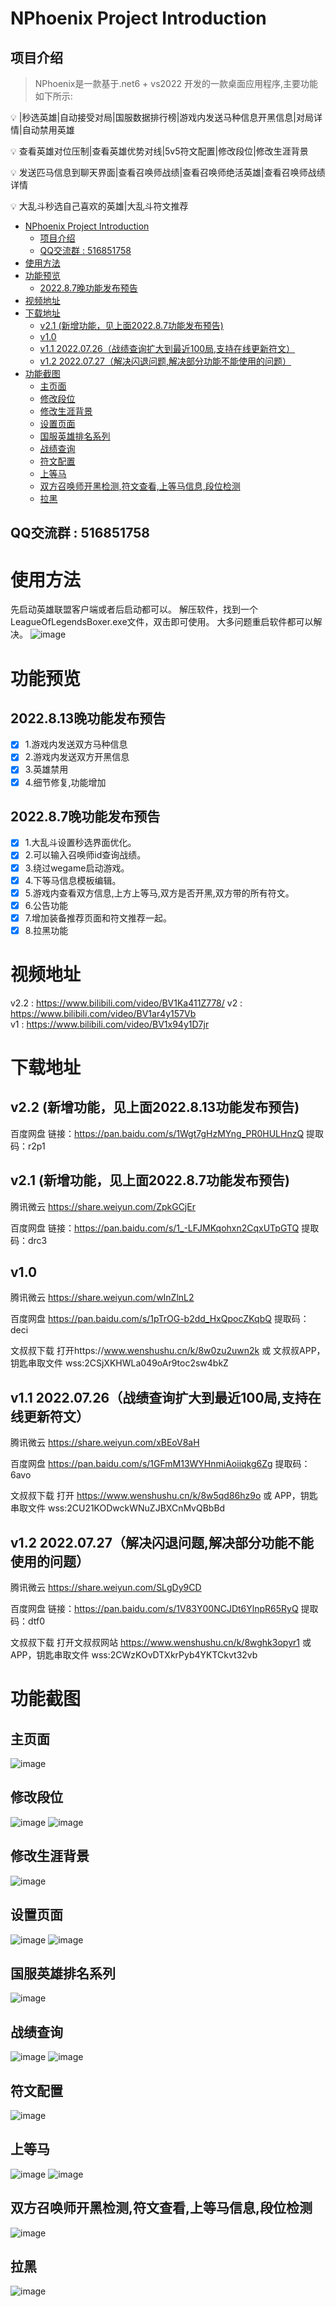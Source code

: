 # NPhoenix Project Introduction
## 项目介绍
> NPhoenix是一款基于.net6 + vs2022 开发的一款桌面应用程序,主要功能如下所示:

💡 	|秒选英雄|自动接受对局|国服数据排行榜|游戏内发送马种信息开黑信息|对局详情|自动禁用英雄

💡	查看英雄对位压制|查看英雄优势对线|5v5符文配置|修改段位|修改生涯背景

💡	发送匹马信息到聊天界面|查看召唤师战绩|查看召唤师绝活英雄|查看召唤师战绩详情

💡  大乱斗秒选自己喜欢的英雄|大乱斗符文推荐

- [NPhoenix Project Introduction](#nphoenix-project-introduction)
  - [项目介绍](#项目介绍)
  - [QQ交流群 : 516851758](#qq交流群--516851758)
- [使用方法](#使用方法)
- [功能预览](#功能预览)
  - [2022.8.7晚功能发布预告](#202287晚功能发布预告)
- [视频地址](#视频地址)
- [下载地址](#下载地址)
  - [v2.1 (新增功能，见上面2022.8.7功能发布预告)](#v21-新增功能见上面202287功能发布预告)
  - [v1.0](#v10)
  - [v1.1 2022.07.26（战绩查询扩大到最近100局,支持在线更新符文）](#v11-20220726战绩查询扩大到最近100局支持在线更新符文)
  - [v1.2 2022.07.27（解决闪退问题,解决部分功能不能使用的问题）](#v12-20220727解决闪退问题解决部分功能不能使用的问题)
- [功能截图](#功能截图)
  - [主页面](#主页面)
  - [修改段位](#修改段位)
  - [修改生涯背景](#修改生涯背景)
  - [设置页面](#设置页面)
  - [国服英雄排名系列](#国服英雄排名系列)
  - [战绩查询](#战绩查询)
  - [符文配置](#符文配置)
  - [上等马](#上等马)
  - [双方召唤师开黑检测,符文查看,上等马信息,段位检测](#双方召唤师开黑检测符文查看上等马信息段位检测)
  - [拉黑](#拉黑)

## QQ交流群 : 516851758

# 使用方法
先启动英雄联盟客户端或者后启动都可以。
解压软件，找到一个LeagueOfLegendsBoxer.exe文件，双击即可使用。
大多问题重启软件都可以解决。
![image](https://github.com/BruceQiu1996/NPhoenix/blob/master/Screenshots/file.jpg)

# 功能预览
## 2022.8.13晚功能发布预告  
- [x] 1.游戏内发送双方马种信息
- [x] 2.游戏内发送双方开黑信息
- [x] 3.英雄禁用
- [x] 4.细节修复,功能增加

## 2022.8.7晚功能发布预告  
- [x] 1.大乱斗设置秒选界面优化。  
- [x] 2.可以输入召唤师id查询战绩。  
- [x] 3.绕过wegame启动游戏。  
- [x] 4.下等马信息模板编辑。  
- [x] 5.游戏内查看双方信息,上方上等马,双方是否开黑,双方带的所有符文。
- [x] 6.公告功能   
- [x] 7.增加装备推荐页面和符文推荐一起。  
- [x] 8.拉黑功能

# 视频地址
v2.2 : https://www.bilibili.com/video/BV1Ka411Z778/
v2 : https://www.bilibili.com/video/BV1ar4y157Vb  
v1 : https://www.bilibili.com/video/BV1x94y1D7jr

# 下载地址
## v2.2 (新增功能，见上面2022.8.13功能发布预告)
百度网盘 链接：https://pan.baidu.com/s/1Wgt7gHzMYng_PR0HULHnzQ 提取码：r2p1

## v2.1 (新增功能，见上面2022.8.7功能发布预告)
腾讯微云 https://share.weiyun.com/ZpkGCjEr

百度网盘 链接：https://pan.baidu.com/s/1_-LFJMKqohxn2CqxUTpGTQ 提取码：drc3

## v1.0
腾讯微云 https://share.weiyun.com/wInZlnL2

百度网盘 https://pan.baidu.com/s/1pTrOG-b2dd_HxQpocZKqbQ 提取码：deci

文叔叔下载 打开https://www.wenshushu.cn/k/8w0zu2uwn2k 或 文叔叔APP，钥匙串取文件 wss:2CSjXKHWLa049oAr9toc2sw4bkZ

## v1.1 2022.07.26（战绩查询扩大到最近100局,支持在线更新符文）
腾讯微云 https://share.weiyun.com/xBEoV8aH

百度网盘 https://pan.baidu.com/s/1GFmM13WYHnmiAoiiqkg6Zg 提取码：6avo

文叔叔下载 打开 https://www.wenshushu.cn/k/8w5qd86hz9o 或 APP，钥匙串取文件 wss:2CU21KODwckWNuZJBXCnMvQBbBd

## v1.2 2022.07.27（解决闪退问题,解决部分功能不能使用的问题）
腾讯微云 https://share.weiyun.com/SLgDy9CD

百度网盘 链接：https://pan.baidu.com/s/1V83Y00NCJDt6YlnpR65RyQ 提取码：dtf0

文叔叔下载 打开文叔叔网站 https://www.wenshushu.cn/k/8wghk3opyr1 或 APP，钥匙串取文件 wss:2CWzKOvDTXkrPyb4YKTCkvt32vb

# 功能截图
## 主页面
![image](https://github.com/BruceQiu1996/NPhoenix/blob/master/Screenshots/main.jpg)
## 修改段位
![image](https://github.com/BruceQiu1996/NPhoenix/blob/master/Screenshots/rankmodify.jpg)
![image](https://github.com/BruceQiu1996/NPhoenix/blob/master/Screenshots/rankmodify1.jpg)
## 修改生涯背景
![image](https://github.com/BruceQiu1996/NPhoenix/blob/master/Screenshots/back.jpg)
## 设置页面
![image](https://github.com/BruceQiu1996/NPhoenix/blob/master/Screenshots/settings.jpg)
![image](https://github.com/BruceQiu1996/NPhoenix/blob/master/Screenshots/setting1.jpg)
## 国服英雄排名系列
![image](https://github.com/BruceQiu1996/NPhoenix/blob/master/Screenshots/herodata.png)
## 战绩查询
![image](https://github.com/BruceQiu1996/NPhoenix/blob/master/Screenshots/record.jpg)
![image](https://github.com/BruceQiu1996/NPhoenix/blob/master/Screenshots/record1.jpg)
## 符文配置
![image](https://github.com/BruceQiu1996/NPhoenix/blob/master/Screenshots/rune.jpg)
## 上等马
![image](https://github.com/BruceQiu1996/NPhoenix/blob/master/Screenshots/horse.jpg)
![image](https://github.com/BruceQiu1996/NPhoenix/blob/master/Screenshots/horse1.jpg)
## 双方召唤师开黑检测,符文查看,上等马信息,段位检测
![image](https://github.com/BruceQiu1996/NPhoenix/blob/master/Screenshots/bothsideinfo.png)
## 拉黑
![image](https://github.com/BruceQiu1996/NPhoenix/blob/master/Screenshots/blacklist.jpg)
